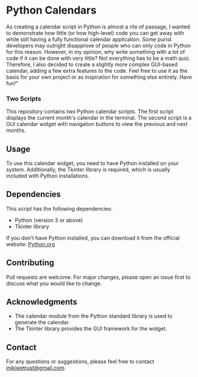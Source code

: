 # Python Calendars
As creating a calendar script in Python is almost a rite of passage, I wanted to demonstrate how little (or how high-level) code you can get away with while still having a fully functional calendar application. Some purist developers may outright disapprove of people who can only code in Python for this reason. However, in my opinion, why write something with a lot of code if it can be done with very little? Not everything has to be a math quiz. Therefore, I also decided to create a slightly more complex GUI-based calendar, adding a few extra features to the code. Feel free to use it as the basis for your own project or as inspiration for something else entirely. Have fun!"

### Two Scripts
This repository contains two Python calendar scripts. The first script displays the current month's calendar in the terminal. The second script is a GUI calendar widget with navigation buttons to view the previous and next months.

## Usage
To use this calendar widget, you need to have Python installed on your system. Additionally, the Tkinter library is required, which is usually included with Python installations.

## Dependencies
This script has the following dependencies:

- Python (version 3 or above)
- Tkinter library

If you don't have Python installed, you can download it from the official website: [Python.org](https://www.python.org/downloads/)

## Contributing
Pull requests are welcome. For major changes, please open an issue first to discuss what you would like to change.

## Acknowledgments
- The calendar module from the Python standard library is used to generate the calendar.
- The Tkinter library provides the GUI framework for the widget.

## Contact
For any questions or suggestions, please feel free to contact injkjwetrust@gmail.com.
